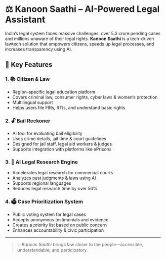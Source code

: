 # ⚖️ Kanoon Saathi – AI-Powered Legal Assistant

India’s legal system faces massive challenges: over 5.3 crore pending cases and millions unaware of their legal rights. **Kanoon Saathi** is a tech-driven lawtech solution that empowers citizens, speeds up legal processes, and increases transparency using AI.

## 🚀 Key Features

### 1. 📚 Citizen & Law
- Region-specific legal education platform
- Covers criminal law, consumer rights, cyber laws & women’s protection
- Multilingual support
- Helps users file FIRs, RTIs, and understand basic rights

### 2. 🔓 Bail Reckoner
- AI tool for evaluating bail eligibility
- Uses crime details, jail time & court guidelines
- Designed for jail staff, legal aid workers & judges
- Supports integration with platforms like ePrisons

### 3. 🧠 AI Legal Research Engine
- Accelerates legal research for commercial courts
- Analyzes past judgments & laws using AI
- Supports regional languages
- Reduces legal research time by over 50%

### 4. 🗳️ Case Prioritization System
- Public voting system for legal cases
- Accepts anonymous testimonials and evidence
- Creates a priority list based on public concern
- Enhances accountability & civic participation

---


> 💡 *Kanoon Saathi* brings law closer to the people—accessible, understandable, and participatory.

